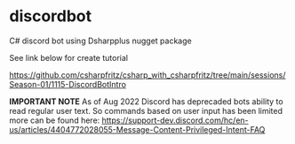 # discordbot
C# discord bot using Dsharpplus nugget package

See link below for create tutorial

https://github.com/csharpfritz/csharp_with_csharpfritz/tree/main/sessions/Season-01/1115-DiscordBotIntro

**IMPORTANT NOTE**
As of Aug 2022 Discord has deprecaded bots ability to read regular user text. So commands based on user input has been limited more can be found here:
https://support-dev.discord.com/hc/en-us/articles/4404772028055-Message-Content-Privileged-Intent-FAQ

